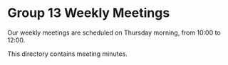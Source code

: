 # Group 13 Weekly Meetings

Our weekly meetings are scheduled on Thursday morning,
from 10:00 to 12:00.

This directory contains meeting minutes.
